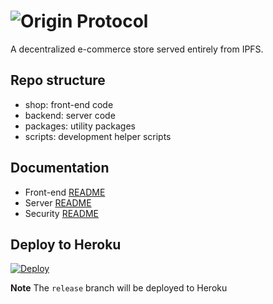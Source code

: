 # ![Origin Protocol](origin-header.png)

A decentralized e-commerce store served entirely from IPFS.

## Repo structure

- shop: front-end code
- backend: server code
- packages: utility packages
- scripts: development helper scripts

## Documentation

- Front-end [README](./shop/README.md)
- Server [README](./backend/README.md)
- Security [README](./SECURITY.md)

## Deploy to Heroku

[![Deploy](https://www.herokucdn.com/deploy/button.svg)](https://heroku.com/deploy?template=https://github.com/OriginProtocol/dshop/tree/release)

**Note** The `release` branch will be deployed to Heroku

